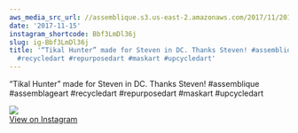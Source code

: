 ```yaml
---
aws_media_src_url: //assemblique.s3.us-east-2.amazonaws.com/2017/11/2017-11-15_01-42-31_UTC.jpg
date: '2017-11-15'
instagram_shortcode: Bbf3LmDl36j
slug: ig-Bbf3LmDl36j
title: '“Tikal Hunter” made for Steven in DC. Thanks Steven! #assemblique #assemblageart
  #recycledart #repurposedart #maskart #upcycledart'
---
```


“Tikal Hunter” made for Steven in DC. Thanks Steven! #assemblique #assemblageart #recycledart #repurposedart #maskart #upcycledart 

![](//assemblique.s3.us-east-2.amazonaws.com/2017/11/2017-11-15_01-42-31_UTC.jpg)   
[View on Instagram](https://www.instagram.com/p/Bbf3LmDl36j/)